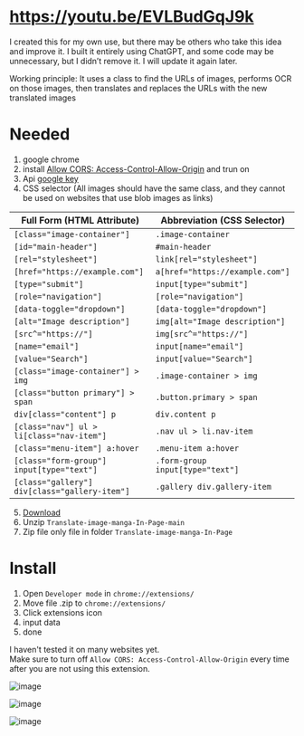 # https://youtu.be/EVLBudGqJ9k

I created this for my own use, but there may be others who take this idea and improve it. I built it entirely using ChatGPT, and some code may be unnecessary, but I didn’t remove it. I will update it again later.

Working principle: It uses a class to find the URLs of images, performs OCR on those images, then translates and replaces the URLs with the new translated images

# Needed
1. google chrome
2. install [Allow CORS: Access-Control-Allow-Origin](https://chromewebstore.google.com/detail/allow-cors-access-control/lhobafahddgcelffkeicbaginigeejlf) and trun on
3. Api [google key](https://console.cloud.google.com/apis/credentials)
4. CSS selector (All images should have the same class, and they cannot be used on websites that use blob images as links)

| Full Form (HTML Attribute)                  | Abbreviation (CSS Selector)            |
|---------------------------------------------|----------------------------------------|
| `[class="image-container"]`                 | `.image-container`                     |
| `[id="main-header"]`                        | `#main-header`                         |
| `[rel="stylesheet"]`                        | `link[rel="stylesheet"]`               |
| `[href="https://example.com"]`              | `a[href="https://example.com"]`        |
| `[type="submit"]`                           | `input[type="submit"]`                 |
| `[role="navigation"]`                       | `[role="navigation"]`                  |
| `[data-toggle="dropdown"]`                  | `[data-toggle="dropdown"]`             |
| `[alt="Image description"]`                 | `img[alt="Image description"]`         |
| `[src^="https://"]`                         | `img[src^="https://"]`                 |
| `[name="email"]`                            | `input[name="email"]`                  |
| `[value="Search"]`                          | `input[value="Search"]`                |
| `[class="image-container"] > img`           | `.image-container > img`               |
| `[class="button primary"] > span`           | `.button.primary > span`               |
| `div[class="content"] p`                    | `div.content p`                        |
| `[class="nav"] ul > li[class="nav-item"]`   | `.nav ul > li.nav-item`                |
| `[class="menu-item"] a:hover`               | `.menu-item a:hover`                   |
| `[class="form-group"] input[type="text"]`   | `.form-group input[type="text"]`       |
| `[class="gallery"] div[class="gallery-item"]`| `.gallery div.gallery-item`            |

5. [Download](https://github.com/Kuju29/Translate-image-manga-In-Page/archive/refs/heads/main.zip)
6. Unzip `Translate-image-manga-In-Page-main`
7. Zip file only file in folder `Translate-image-manga-In-Page`

# Install
1. Open `Developer mode` in `chrome://extensions/`
2. Move file .zip to `chrome://extensions/`
3. Click extensions icon
4. input data
5. done

I haven't tested it on many websites yet.\
Make sure to turn off `Allow CORS: Access-Control-Allow-Origin` every time after you are not using this extension.

![image](https://github.com/user-attachments/assets/796514c6-d29f-4572-b2df-14aae1c98a28)

![image](https://github.com/user-attachments/assets/63c7f018-10e1-456d-88d3-cb79577a6e48)

![image](https://github.com/user-attachments/assets/50570a94-a518-4e06-86f3-5fbff136d12f)
